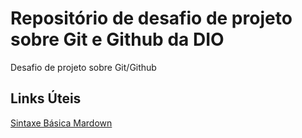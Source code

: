 # Repositório de desafio de projeto sobre Git e Github da DIO
Desafio de projeto sobre Git/Github

## Links Úteis
[Sintaxe Básica Mardown](https://www.markdownguide.org/basic-syntax/)
